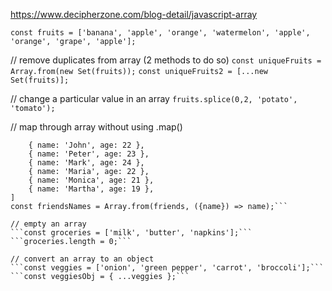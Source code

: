 https://www.decipherzone.com/blog-detail/javascript-array

```const fruits = ['banana', 'apple', 'orange', 'watermelon', 'apple', 'orange', 'grape', 'apple'];```

// remove duplicates from array (2 methods to do so)
```const uniqueFruits = Array.from(new Set(fruits));```
```const uniqueFruits2 = [...new Set(fruits)];```

// change a particular value in an array
```fruits.splice(0,2, 'potato', 'tomato');```

// map through array without using .map()
```const friends = [
    { name: 'John', age: 22 },
    { name: 'Peter', age: 23 },
    { name: 'Mark', age: 24 },
    { name: 'Maria', age: 22 },
    { name: 'Monica', age: 21 },
    { name: 'Martha', age: 19 },
]
const friendsNames = Array.from(friends, ({name}) => name);```

// empty an array
```const groceries = ['milk', 'butter', 'napkins'];```
```groceries.length = 0;```

// convert an array to an object
```const veggies = ['onion', 'green pepper', 'carrot', 'broccoli'];```
```const veggiesObj = { ...veggies };```
